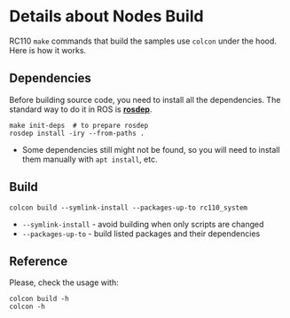 # Details about Nodes Build

RC110 `make` commands that build the samples use `colcon` under the hood. Here is how it works.

## Dependencies
Before building source code, you need to install all the dependencies. The standard way to do it in ROS is [**rosdep**](http://wiki.ros.org/rosdep).
```
make init-deps  # to prepare rosdep
rosdep install -iry --from-paths .
```

* Some dependencies still might not be found, so you will need to install them manually with `apt install`, etc.

## Build
```
colcon build --symlink-install --packages-up-to rc110_system
```

* `--symlink-install` - avoid building when only scripts are changed
* `--packages-up-to` - build listed packages and their dependencies

## Reference
Please, check the usage with:
```
colcon build -h
colcon -h
```
